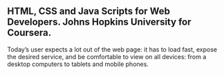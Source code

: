 ## HTML, CSS and Java Scripts for Web Developers. Johns Hopkins University for Coursera.
Today’s user expects a lot out of the web page: it has to load fast, expose the desired service, and be comfortable to view on all devices: from a desktop computers to tablets and mobile phones.
